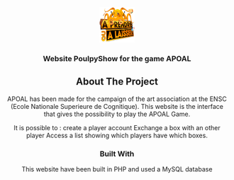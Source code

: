 <!-- PROJECT LOGO -->
<br />
<div align="center">
    <img src="assets/octo-apoal.png" alt="Logo" width="80" height="80">

  <h3 align="center">Website PoulpyShow for the game APOAL</h3>


<!-- ABOUT THE PROJECT -->
## About The Project

APOAL has been made for the campaign of the art association at the ENSC (Ecole Nationale Superieure de Cognitique).
This website is the interface that gives the possibility to play the APOAL Game.

It is possible to : 
create a player account
Exchange a box with an other player
Access a list showing which players have which boxes.

### Built With

This website have been built in PHP and used a MySQL database

